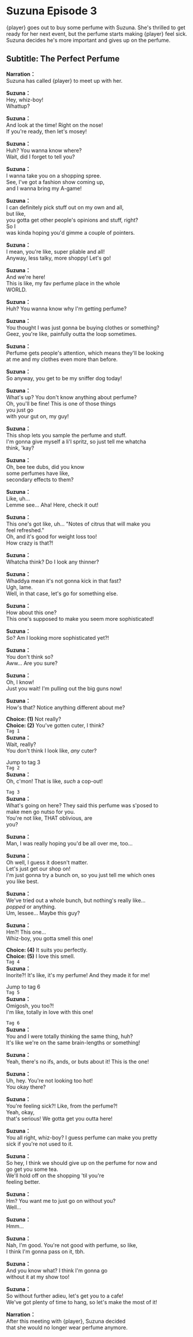 # Suzuna Episode 3
{player} goes out to buy some perfume with Suzuna. She's thrilled to get ready for her next event, but the perfume starts making {player} feel sick. Suzuna decides he's more important and gives up on the perfume.
  
## Subtitle: The Perfect Perfume
  
**Narration：**  
Suzuna has called {player} to meet up with her.  
  
**Suzuna：**  
Hey, whiz-boy!  
Whattup?  
  
**Suzuna：**  
And look at the time! Right on the nose!  
If you're ready, then let's mosey!  
  
**Suzuna：**  
Huh? You wanna know where?  
Wait, did I forget to tell you?  
  
**Suzuna：**  
I wanna take you on a shopping spree.  
See, I've got a fashion show coming up,  
and I wanna bring my A-game!  
  
**Suzuna：**  
I can definitely pick stuff out on my own and all,  
but like,  
you gotta get other people's opinions and stuff, right?  
So I  
was kinda hoping you'd gimme a couple of pointers.  
  
**Suzuna：**  
I mean, you're like, super pliable and all!  
Anyway, less talky, more shoppy! Let's go!  
  
**Suzuna：**  
And we're here!  
This is like, my fav perfume place in the whole  
WORLD.  
  
**Suzuna：**  
Huh? You wanna know why I'm getting perfume?  
  
**Suzuna：**  
You thought I was just gonna be buying clothes or something?  
Geez, you're like, painfully outta the loop sometimes.  
  
**Suzuna：**  
Perfume gets people's attention, which means they'll be looking  
at me and my clothes even more than before.  
  
**Suzuna：**  
So anyway, you get to be my sniffer dog today!  
  
**Suzuna：**  
What's up? You don't know anything about perfume?  
Oh, you'll be fine! This is one of those things  
you just go  
with your gut on, my guy!  
  
**Suzuna：**  
This shop lets you sample the perfume and stuff.  
I'm gonna give myself a li'l spritz, so just tell me whatcha  
think, 'kay?  
  
**Suzuna：**  
Oh, bee tee dubs, did you know  
some perfumes have like,  
secondary effects to them?  
  
**Suzuna：**  
Like, uh...  
Lemme see... Aha! Here, check it out!  
  
**Suzuna：**  
This one's got like, uh... \"Notes of citrus that will make you  
feel refreshed.\"  
Oh, and it's good for weight loss too!  
How crazy is that?!  
  
**Suzuna：**  
Whatcha think? Do I look any thinner?  
  
**Suzuna：**  
Whaddya mean it's not gonna kick in that fast?  
Ugh, lame.  
Well, in that case, let's go for something else.  
  
**Suzuna：**  
How about this one?  
This one's supposed to make you seem more sophisticated!  
  
**Suzuna：**  
So? Am I looking more sophisticated yet?!  
  
**Suzuna：**  
You don't think so?  
Aww... Are you sure?  
  
**Suzuna：**  
Oh, I know!  
Just you wait! I'm pulling out the big guns now!  
  
**Suzuna：**  
How's that? Notice anything different about me?  
  
**Choice: (1)**  Not really?  
**Choice: (2)**  You've gotten cuter, I think?  
`Tag 1`  
**Suzuna：**  
Wait, really?  
You don't think I look like, *any* cuter?  
  
Jump to tag 3  
`Tag 2`  
**Suzuna：**  
Oh, c'mon! That is like, *such* a cop-out!  
  
`Tag 3`  
**Suzuna：**  
What's going on here? They said this perfume was s'posed to  
make men go nutso for you.  
You're not like, THAT oblivious, are  
you?  
  
**Suzuna：**  
Man, I was really hoping you'd be all over me, too...  
  
**Suzuna：**  
Oh well, I guess it doesn't matter.  
Let's just get our shop on!  
I'm just gonna try a bunch on, so you just tell me which ones  
you like best.  
  
**Suzuna：**  
We've tried out a whole bunch, but nothing's really like...  
*popped* or anything.  
Um, lessee... Maybe this guy?  
  
**Suzuna：**  
Hm?! This one...  
Whiz-boy, you gotta smell this one!  
  
**Choice: (4)**  It suits you perfectly.  
**Choice: (5)**  I love this smell.  
`Tag 4`  
**Suzuna：**  
Inorite?! It's like, it's my perfume! And they made it for me!  
  
Jump to tag 6  
`Tag 5`  
**Suzuna：**  
Omigosh, you too?!  
I'm like, totally in love with this one!  
  
`Tag 6`  
**Suzuna：**  
You and I were totally thinking the same thing, huh?  
It's like we're on the same brain-lengths or something!  
  
**Suzuna：**  
Yeah, there's no ifs, ands, or buts about it! This is the one!  
  
**Suzuna：**  
Uh, hey. You're not looking too hot!  
You okay there?  
  
**Suzuna：**  
You're feeling sick?! Like, from the perfume?!  
Yeah, okay,  
that's serious! We gotta get you outta here!  
  
**Suzuna：**  
You all right, whiz-boy? I guess perfume can make you pretty  
sick if you're not used to it.  
  
**Suzuna：**  
So hey, I think we should give up on the perfume for now and  
go get you some tea.  
We'll hold off on the shopping 'til you're  
feeling better.  
  
**Suzuna：**  
Hm? You want me to just go on without you?  
Well...  
  
**Suzuna：**  
Hmm...  
  
**Suzuna：**  
Nah, I'm good. You're not good with perfume, so like,  
I think I'm gonna pass on it, tbh.  
  
**Suzuna：**  
And you know what? I think I'm gonna go  
without it at my show too!  
  
**Suzuna：**  
So without further adieu, let's get you to a cafe!  
We've got plenty of time to hang, so let's make the most of it!  
  
**Narration：**  
After this meeting with {player}, Suzuna decided  
that she would no longer wear perfume anymore.  
